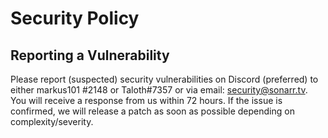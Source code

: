 # Security Policy

## Reporting a Vulnerability

Please report (suspected) security vulnerabilities on Discord (preferred) to
either markus101
#2148 or Taloth#7357 or via email: security@sonarr.tv. You will receive a response from
us within 72 hours. If the issue is confirmed, we will release a patch as soon
as possible depending on complexity/severity.
